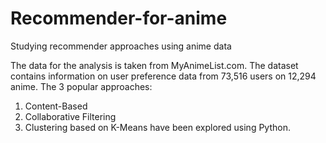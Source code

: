 # Recommender-for-anime
Studying recommender approaches using anime data

The data for the analysis is taken from MyAnimeList.com. The dataset contains information on user preference data from 73,516 users on 12,294 anime. The 3 popular approaches:
1. Content-Based
2. Collaborative Filtering
3. Clustering based on K-Means
have been explored using Python.
